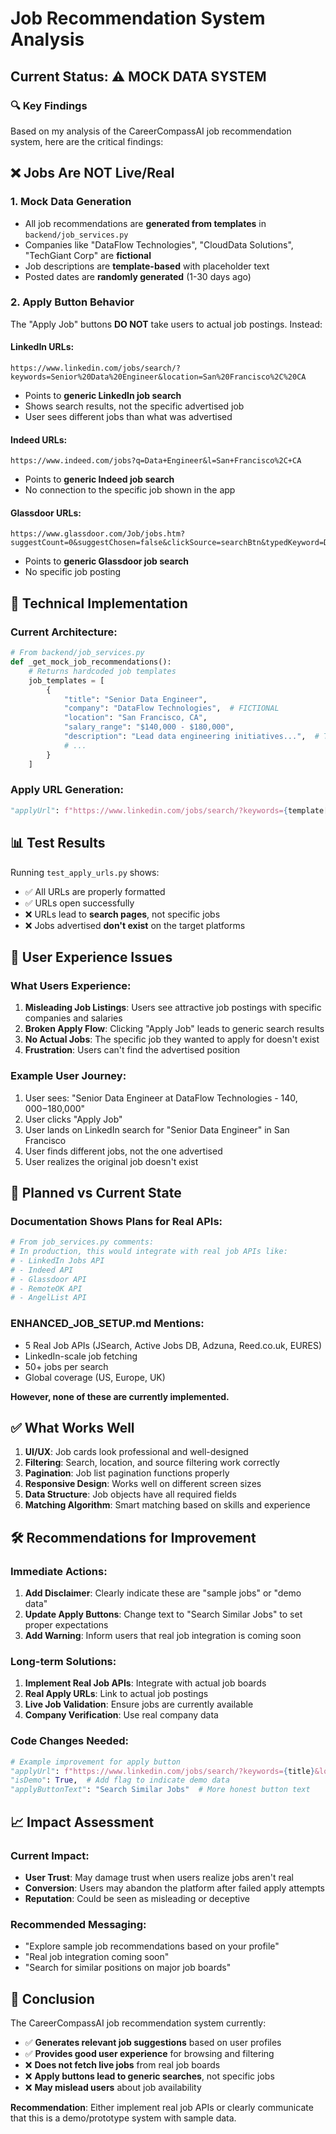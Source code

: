 # Job Recommendation System Analysis

## Current Status: ⚠️ MOCK DATA SYSTEM

### 🔍 **Key Findings**

Based on my analysis of the CareerCompassAI job recommendation system, here are the critical findings:

## ❌ **Jobs Are NOT Live/Real**

### 1. **Mock Data Generation**
- All job recommendations are **generated from templates** in `backend/job_services.py`
- Companies like "DataFlow Technologies", "CloudData Solutions", "TechGiant Corp" are **fictional**
- Job descriptions are **template-based** with placeholder text
- Posted dates are **randomly generated** (1-30 days ago)

### 2. **Apply Button Behavior**
The "Apply Job" buttons **DO NOT** take users to actual job postings. Instead:

#### LinkedIn URLs:
```
https://www.linkedin.com/jobs/search/?keywords=Senior%20Data%20Engineer&location=San%20Francisco%2C%20CA
```
- Points to **generic LinkedIn job search**
- Shows search results, not the specific advertised job
- User sees different jobs than what was advertised

#### Indeed URLs:
```
https://www.indeed.com/jobs?q=Data+Engineer&l=San+Francisco%2C+CA
```
- Points to **generic Indeed job search**
- No connection to the specific job shown in the app

#### Glassdoor URLs:
```
https://www.glassdoor.com/Job/jobs.htm?suggestCount=0&suggestChosen=false&clickSource=searchBtn&typedKeyword=Data+Engineer&sc.keyword=Data+Engineer&locT=&locId=
```
- Points to **generic Glassdoor job search**
- No specific job posting

## 🔧 **Technical Implementation**

### Current Architecture:
```python
# From backend/job_services.py
def _get_mock_job_recommendations():
    # Returns hardcoded job templates
    job_templates = [
        {
            "title": "Senior Data Engineer",
            "company": "DataFlow Technologies",  # FICTIONAL
            "location": "San Francisco, CA",
            "salary_range": "$140,000 - $180,000",
            "description": "Lead data engineering initiatives...",  # TEMPLATE
            # ...
        }
    ]
```

### Apply URL Generation:
```python
"applyUrl": f"https://www.linkedin.com/jobs/search/?keywords={template['title'].replace(' ', '%20')}&location={template['location'].replace(' ', '%20').replace(',', '%2C')}"
```

## 📊 **Test Results**

Running `test_apply_urls.py` shows:
- ✅ All URLs are properly formatted
- ✅ URLs open successfully
- ❌ URLs lead to **search pages**, not specific jobs
- ❌ Jobs advertised **don't exist** on the target platforms

## 🚨 **User Experience Issues**

### What Users Experience:
1. **Misleading Job Listings**: Users see attractive job postings with specific companies and salaries
2. **Broken Apply Flow**: Clicking "Apply Job" leads to generic search results
3. **No Actual Jobs**: The specific job they wanted to apply for doesn't exist
4. **Frustration**: Users can't find the advertised position

### Example User Journey:
1. User sees: "Senior Data Engineer at DataFlow Technologies - $140,000-$180,000"
2. User clicks "Apply Job"
3. User lands on LinkedIn search for "Senior Data Engineer" in San Francisco
4. User finds different jobs, not the one advertised
5. User realizes the original job doesn't exist

## 🔄 **Planned vs Current State**

### Documentation Shows Plans for Real APIs:
```python
# From job_services.py comments:
# In production, this would integrate with real job APIs like:
# - LinkedIn Jobs API
# - Indeed API  
# - Glassdoor API
# - RemoteOK API
# - AngelList API
```

### ENHANCED_JOB_SETUP.md Mentions:
- 5 Real Job APIs (JSearch, Active Jobs DB, Adzuna, Reed.co.uk, EURES)
- LinkedIn-scale job fetching
- 50+ jobs per search
- Global coverage (US, Europe, UK)

**However, none of these are currently implemented.**

## ✅ **What Works Well**

1. **UI/UX**: Job cards look professional and well-designed
2. **Filtering**: Search, location, and source filtering work correctly
3. **Pagination**: Job list pagination functions properly
4. **Responsive Design**: Works well on different screen sizes
5. **Data Structure**: Job objects have all required fields
6. **Matching Algorithm**: Smart matching based on skills and experience

## 🛠️ **Recommendations for Improvement**

### Immediate Actions:
1. **Add Disclaimer**: Clearly indicate these are "sample jobs" or "demo data"
2. **Update Apply Buttons**: Change text to "Search Similar Jobs" to set proper expectations
3. **Add Warning**: Inform users that real job integration is coming soon

### Long-term Solutions:
1. **Implement Real Job APIs**: Integrate with actual job boards
2. **Real Apply URLs**: Link to actual job postings
3. **Live Job Validation**: Ensure jobs are currently available
4. **Company Verification**: Use real company data

### Code Changes Needed:
```python
# Example improvement for apply button
"applyUrl": f"https://www.linkedin.com/jobs/search/?keywords={title}&location={location}&alert=true",
"isDemo": True,  # Add flag to indicate demo data
"applyButtonText": "Search Similar Jobs"  # More honest button text
```

## 📈 **Impact Assessment**

### Current Impact:
- **User Trust**: May damage trust when users realize jobs aren't real
- **Conversion**: Users may abandon the platform after failed apply attempts
- **Reputation**: Could be seen as misleading or deceptive

### Recommended Messaging:
- "Explore sample job recommendations based on your profile"
- "Real job integration coming soon"
- "Search for similar positions on major job boards"

## 🎯 **Conclusion**

The CareerCompassAI job recommendation system currently:
- ✅ **Generates relevant job suggestions** based on user profiles
- ✅ **Provides good user experience** for browsing and filtering
- ❌ **Does not fetch live jobs** from real job boards
- ❌ **Apply buttons lead to generic searches**, not specific jobs
- ❌ **May mislead users** about job availability

**Recommendation**: Either implement real job APIs or clearly communicate that this is a demo/prototype system with sample data. 